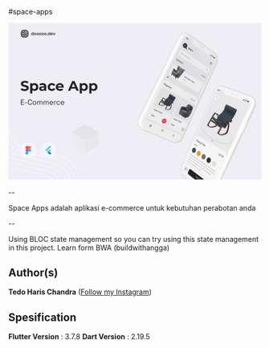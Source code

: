 #space-apps

<img src="assets/thumbnail.png"/>

-- 

Space Apps adalah aplikasi e-commerce untuk kebutuhan perabotan anda

-- 

Using BLOC state management so you can try using this state management in this project. Learn form BWA (buildwithangga)

## Author(s)
**Tedo Haris Chandra** ([Follow my Instagram](https://instagram.com/dooooo.dev))

## Spesification
**Flutter Version** : 3.7.8
**Dart Version** : 2.19.5
 
 
